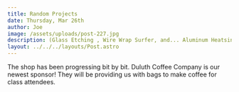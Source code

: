 ```yaml
---
title: Random Projects
date: Thursday, Mar 26th
author: Joe
image: /assets/uploads/post-227.jpg
description: (Glass Etching , Wire Wrap Surfer, and... Aluminum Heatsink Monster.)
layout: ../../../layouts/Post.astro
---
```


The shop has been progressing bit by bit.  Duluth Coffee Company is our newest sponsor!  They will be providing us with bags to make coffee for class attendees.
